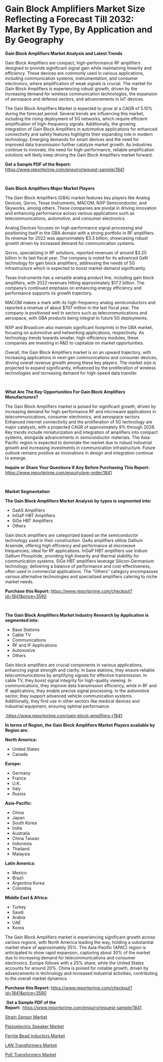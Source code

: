 <p><h1>Gain Block Amplifiers Market Size Reflecting a Forecast Till 2032: Market By Type, By Application and By Geography</h1></p><p><strong>Gain Block Amplifiers Market Analysis and Latest Trends</strong></p>
<p><p>Gain Block Amplifiers are compact, high-performance RF amplifiers designed to provide significant signal gain while maintaining linearity and efficiency. These devices are commonly used in various applications, including communication systems, instrumentation, and consumer electronics, where amplification of weak signals is crucial. The market for Gain Block Amplifiers is experiencing robust growth, driven by the increasing demand for wireless communication technologies, the expansion of aerospace and defense sectors, and advancements in IoT devices.</p><p>The Gain Block Amplifiers Market is expected to grow at a CAGR of 5.10% during the forecast period. Several trends are influencing this market, including the rising deployment of 5G networks, which require efficient amplification of high-frequency signals. Additionally, the growing integration of Gain Block Amplifiers in automotive applications for enhanced connectivity and safety features highlights their expanding role in modern technology. Emerging demands for smart devices and the need for improved data transmission further catalyze market growth. As industries continue to innovate, the need for high-performance, reliable amplification solutions will likely keep driving the Gain Block Amplifiers market forward.</p></p>
<p><strong>Get a Sample PDF of the Report:&nbsp;</strong> <a href="https://www.reportprime.com/enquiry/request-sample/1841?utm_campaign=2176&utm_medium=2&utm_source=Github&utm_content=ia&utm_term=18032025&utm_id=gain-block-amplifiers">https://www.reportprime.com/enquiry/request-sample/1841</a></p>
<p>&nbsp;</p>
<p><strong>Gain Block Amplifiers Major Market Players</strong></p>
<p><p>The Gain Block Amplifiers (GBA) market features key players like Analog Devices, Qorvo, Texas Instruments, MACOM, NXP Semiconductor, and Skyworks, among others. These companies are pivotal in driving innovation and enhancing performance across various applications such as telecommunications, automotive, and consumer electronics.</p><p>Analog Devices focuses on high-performance signal processing and positioning itself in the GBA domain with a strong portfolio in RF amplifiers. Its revenue for 2022 was approximately $3.3 billion, showcasing robust growth driven by increased demand for communication systems.</p><p>Qorvo, specializing in RF solutions, reported revenues of around $3.25 billion in its last fiscal year. The company is noted for its advanced GaN technology for gain block amplifiers, addressing the needs of 5G infrastructure which is expected to boost market demand significantly.</p><p>Texas Instruments has a versatile analog product line, including gain block amplifiers, with 2022 revenues hitting approximately $17.2 billion. The company’s continued emphasis on enhancing energy efficiency and performance supports its growth trajectory.</p><p>MACOM makes a mark with its high-frequency analog semiconductors and reported a revenue of about $707 million in the last fiscal year. The company is positioned well in sectors such as telecommunications and aerospace, with GBA products being integral to future 5G deployments.</p><p>NXP and Broadcom also maintain significant footprints in the GBA market, focusing on automotive and networking applications, respectively. As technology trends towards smaller, high-efficiency modules, these companies are investing in R&D to capitalize on market opportunities.</p><p>Overall, the Gain Block Amplifiers market is on an upward trajectory, with increasing applications in next-gen communications and consumer devices, driving overall revenue growth among these key players. The market size is projected to expand significantly, influenced by the proliferation of wireless technologies and increasing demand for high-speed data transfer.</p></p>
<p>&nbsp;</p>
<p><strong>What Are The Key Opportunities For Gain Block Amplifiers Manufacturers?</strong></p>
<p><p>The Gain Block Amplifiers market is poised for significant growth, driven by increasing demand for high-performance RF and microwave applications in telecommunications, consumer electronics, and aerospace sectors. Enhanced internet connectivity and the proliferation of 5G technology are major catalysts, with a projected CAGR of approximately 8% through 2028. Key trends include miniaturization and integration of amplifiers into compact systems, alongside advancements in semiconductor materials. The Asia-Pacific region is expected to dominate the market due to robust industrial growth and increasing investments in communication infrastructure. Future outlook remains positive as innovations in design and integration continue to emerge.</p></p>
<p><strong>Inquire or Share Your Questions If Any Before Purchasing This Report:</strong> <a href="https://www.reportprime.com/enquiry/pre-order/1841?utm_campaign=2176&utm_medium=2&utm_source=Github&utm_content=ia&utm_term=18032025&utm_id=gain-block-amplifiers">https://www.reportprime.com/enquiry/pre-order/1841</a></p>
<p>&nbsp;</p>
<p><strong>Market Segmentation</strong></p>
<p><strong>The Gain Block Amplifiers Market Analysis by types is segmented into:</strong></p>
<p><ul><li>GaAS Amplifiers</li><li>InGaP HBT Amplifiers</li><li>SiGe HBT Amplifiers</li><li>Others</li></ul></p>
<p><p>Gain block amplifiers are categorized based on the semiconductor technology used in their construction. GaAs amplifiers utilize Gallium Arsenide, offering high efficiency and performance at microwave frequencies, ideal for RF applications. InGaP HBT amplifiers use Indium Gallium Phosphide, providing high linearity and thermal stability for communication systems. SiGe HBT amplifiers leverage Silicon-Germanium technology, delivering a balance of performance and cost-effectiveness, often used in commercial applications. The "Others" category encompasses various alternative technologies and specialized amplifiers catering to niche market needs.</p></p>
<p><strong>Purchase this Report:&nbsp;</strong><a href="https://www.reportprime.com/checkout?id=1841&price=3590&utm_campaign=2176&utm_medium=2&utm_source=Github&utm_content=ia&utm_term=18032025&utm_id=gain-block-amplifiers">https://www.reportprime.com/checkout?id=1841&price=3590</a></p>
<p>&nbsp;</p>
<p><strong>The Gain Block Amplifiers Market Industry Research by Application is segmented into:</strong></p>
<p><ul><li>Base Stations</li><li>Cable TV</li><li>Communications</li><li>RF and IF Applications</li><li>Automotive</li><li>Others</li></ul></p>
<p><p>Gain block amplifiers are crucial components in various applications, enhancing signal strength and clarity. In base stations, they ensure reliable telecommunications by amplifying signals for effective transmission. In cable TV, they boost signal integrity for high-quality viewing. In communications, they improve data transmission efficiency, while in RF and IF applications, they enable precise signal processing. In the automotive sector, they support advanced vehicle communication systems. Additionally, they find use in other sectors like medical devices and industrial equipment, ensuring optimal performance.</p></p>
<p><a href="https://www.reportprime.com/gain-block-amplifiers-r1841?utm_campaign=2176&utm_medium=2&utm_source=Github&utm_content=ia&utm_term=18032025&utm_id=gain-block-amplifiers">&nbsp;https://www.reportprime.com/gain-block-amplifiers-r1841</a></p>
<p><strong>In terms of Region, the Gain Block Amplifiers Market Players available by Region are:</strong></p>
<p>
    <p> <strong> North America: </strong>
        <ul>
            <li>United States</li>
            <li>Canada</li>
        </ul>
        </p> 
    <p> <strong> Europe: </strong>
        <ul>
            <li>Germany</li>
            <li>France</li>
            <li>U.K.</li>
            <li>Italy</li>
            <li>Russia</li>
        </ul>
        </p> 
    <p> <strong> Asia-Pacific: </strong>
        <ul>
            <li>China</li>
            <li>Japan</li>
            <li>South Korea</li>
            <li>India</li>
            <li>Australia</li>
            <li>China Taiwan</li>
            <li>Indonesia</li>
            <li>Thailand</li>
            <li>Malaysia</li>
        </ul>
        </p> 
    <p> <strong> Latin America: </strong>
        <ul>
            <li>Mexico</li>
            <li>Brazil</li>
            <li>Argentina Korea</li>
            <li>Colombia</li>
        </ul>
        </p> 
    <p> <strong> Middle East & Africa: </strong>
        <ul>
            <li>Turkey</li>
            <li>Saudi</li>
            <li>Arabia</li>
            <li>UAE</li>
            <li>Korea</li>
        </ul>
    </p>
    </p>
<p><p>The Gain Block Amplifiers market is experiencing significant growth across various regions, with North America leading the way, holding a substantial market share of approximately 35%. The Asia-Pacific (APAC) region is anticipated to show rapid expansion, capturing about 30% of the market due to increasing demand for telecommunications and consumer electronics. Europe follows with a 25% share, while the United States accounts for around 20%. China is poised for notable growth, driven by advancements in technology and increased industrial activities, contributing to the overall market dynamics.</p></p>
<p><strong>Purchase this Report: </strong><a href="https://www.reportprime.com/checkout?id=1841&price=3590&utm_campaign=2176&utm_medium=2&utm_source=Github&utm_content=ia&utm_term=18032025&utm_id=gain-block-amplifiers">https://www.reportprime.com/checkout?id=1841&price=3590</a></p>
<p>&nbsp;<strong>Get a Sample PDF of the Report:&nbsp;&nbsp;</strong><a href="https://www.reportprime.com/enquiry/request-sample/1841?utm_campaign=2176&utm_medium=2&utm_source=Github&utm_content=ia&utm_term=18032025&utm_id=gain-block-amplifiers">https://www.reportprime.com/enquiry/request-sample/1841</a></p>
<p><strong></strong></p>
<p><p><a href="https://github.com/leoustolja/Market-Research-Report-List-1/blob/main/strain-sensor-market.md?utm_campaign=2176&utm_medium=2&utm_source=Github&utm_content=ia&utm_term=18032025&utm_id=gain-block-amplifiers">Strain Sensor Market</a></p><p><a href="https://github.com/cayposshefin/Market-Research-Report-List-1/blob/main/piezoelectric-speaker-market.md?utm_campaign=2176&utm_medium=2&utm_source=Github&utm_content=ia&utm_term=18032025&utm_id=gain-block-amplifiers">Piezoelectric Speaker Market</a></p><p><a href="https://github.com/busamoleankk/Market-Research-Report-List-1/blob/main/ferrite-bead-inductors-market.md?utm_campaign=2176&utm_medium=2&utm_source=Github&utm_content=ia&utm_term=18032025&utm_id=gain-block-amplifiers">Ferrite Bead Inductors Market</a></p><p><a href="https://github.com/madethkijori/Market-Research-Report-List-1/blob/main/lan-transformers-market.md?utm_campaign=2176&utm_medium=2&utm_source=Github&utm_content=ia&utm_term=18032025&utm_id=gain-block-amplifiers">LAN Transformers Market</a></p><p><a href="https://github.com/kanetaerkid/Market-Research-Report-List-1/blob/main/poe-transformers-market.md?utm_campaign=2176&utm_medium=2&utm_source=Github&utm_content=ia&utm_term=18032025&utm_id=gain-block-amplifiers">PoE Transformers Market</a></p></p>